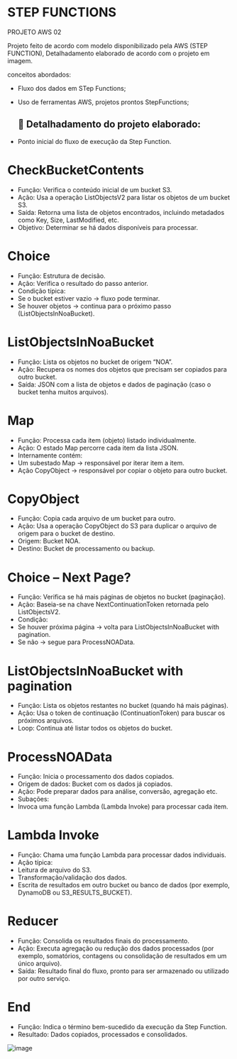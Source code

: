# STEP FUNCTIONS
PROJETO AWS 02

Projeto feito de acordo com modelo disponibilizado pela AWS (STEP FUNCTION), Detalhadamento elaborado de acordo com o projeto em imagem.

conceitos abordados:

- Fluxo dos dados em STep Functions;
- Uso de ferramentas AWS, projetos prontos StepFunctions;

  ## 🚀 Detalhadamento do projeto elaborado: 

- Ponto inicial do fluxo de execução da Step Function.

# CheckBucketContents
 - Função: Verifica o conteúdo inicial de um bucket S3.
 - Ação: Usa a operação ListObjectsV2 para listar os objetos de um bucket S3.
 - Saída: Retorna uma lista de objetos encontrados, incluindo metadados como Key, Size, LastModified, etc.
 - Objetivo: Determinar se há dados disponíveis para processar.

# Choice
 - Função: Estrutura de decisão.
 - Ação: Verifica o resultado do passo anterior.
 - Condição típica:
 - Se o bucket estiver vazio → fluxo pode terminar.
 - Se houver objetos → continua para o próximo passo (ListObjectsInNoaBucket).

# ListObjectsInNoaBucket
 - Função: Lista os objetos no bucket de origem “NOA”.
 - Ação: Recupera os nomes dos objetos que precisam ser copiados para outro bucket.
 - Saída: JSON com a lista de objetos e dados de paginação (caso o bucket tenha muitos arquivos).

# Map
 - Função: Processa cada item (objeto) listado individualmente.
 - Ação: O estado Map percorre cada item da lista JSON.
 - Internamente contém:
 - Um subestado Map → responsável por iterar item a item.
 - Ação CopyObject → responsável por copiar o objeto para outro bucket.

# CopyObject
 - Função: Copia cada arquivo de um bucket para outro.
 - Ação: Usa a operação CopyObject do S3 para duplicar o arquivo de origem para o bucket de destino.
 - Origem: Bucket NOA.
 - Destino: Bucket de processamento ou backup.

# Choice – Next Page?
 - Função: Verifica se há mais páginas de objetos no bucket (paginação).
 - Ação: Baseia-se na chave NextContinuationToken retornada pelo ListObjectsV2.
 - Condição:
 - Se houver próxima página → volta para ListObjectsInNoaBucket with pagination.
 - Se não → segue para ProcessNOAData.

# ListObjectsInNoaBucket with pagination
 - Função: Lista os objetos restantes no bucket (quando há mais páginas).
 - Ação: Usa o token de continuação (ContinuationToken) para buscar os próximos arquivos.
 - Loop: Continua até listar todos os objetos do bucket.

# ProcessNOAData
 - Função: Inicia o processamento dos dados copiados.
 - Origem de dados: Bucket com os dados já copiados.
 - Ação: Pode preparar dados para análise, conversão, agregação etc.
 - Subações:
 - Invoca uma função Lambda (Lambda Invoke) para processar cada item.

# Lambda Invoke
 - Função: Chama uma função Lambda para processar dados individuais.
 - Ação típica:
 - Leitura de arquivo do S3.
 - Transformação/validação dos dados.
 - Escrita de resultados em outro bucket ou banco de dados (por exemplo, DynamoDB ou S3_RESULTS_BUCKET).

# Reducer
 - Função: Consolida os resultados finais do processamento.
 - Ação: Executa agregação ou redução dos dados processados (por exemplo, somatórios, contagens ou consolidação de resultados em um único arquivo).
 - Saída: Resultado final do fluxo, pronto para ser armazenado ou utilizado por outro serviço.

# End
 - Função: Indica o término bem-sucedido da execução da Step Function.
 - Resultado: Dados copiados, processados e consolidados.


  ![image]()


